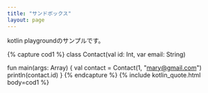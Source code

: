 ```yaml
---
title: "サンドボックス"
layout: page
---
```


kotlin playgroundのサンプルです。

{% capture cod1 %}
class Contact(val id: Int, var email: String)

fun main(args: Array<String>) {
    val contact = Contact(1, "mary@gmail.com")
    println(contact.id)
}
{% endcapture %}
{% include kotlin_quote.html body=cod1 %}
